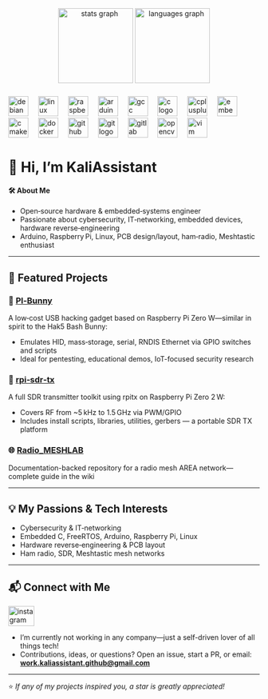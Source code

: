 <div align="center">
  <img src="https://github-readme-stats.vercel.app/api?username=KaliAssistant&hide_title=false&hide_rank=false&show_icons=true&include_all_commits=true&count_private=false&disable_animations=false&theme=dracula&locale=en&hide_border=true&order=1" height="150" alt="stats graph"  />
  <img src="https://github-readme-stats.vercel.app/api/top-langs?username=KaliAssistant&locale=en&hide_title=false&layout=compact&card_width=320&langs_count=5&theme=dracula&hide_border=true&order=2" height="150" alt="languages graph"  />
</div>

###

<div align="left">
  <img src="https://cdn.jsdelivr.net/gh/devicons/devicon/icons/debian/debian-original.svg" height="40" alt="debian logo"  />
  <img width="12" />
  <img src="https://cdn.jsdelivr.net/gh/devicons/devicon/icons/linux/linux-original.svg" height="40" alt="linux logo"  />
  <img width="12" />
  <img src="https://cdn.jsdelivr.net/gh/devicons/devicon/icons/raspberrypi/raspberrypi-original.svg" height="40" alt="raspberrypi logo"  />
  <img width="12" />
  <img src="https://cdn.jsdelivr.net/gh/devicons/devicon/icons/arduino/arduino-original.svg" height="40" alt="arduino logo"  />
  <img width="12" />
  <img src="https://cdn.jsdelivr.net/gh/devicons/devicon/icons/gcc/gcc-original.svg" height="40" alt="gcc logo"  />
  <img width="12" />
  <img src="https://cdn.jsdelivr.net/gh/devicons/devicon/icons/c/c-original.svg" height="40" alt="c logo"  />
  <img width="12" />
  <img src="https://cdn.jsdelivr.net/gh/devicons/devicon/icons/cplusplus/cplusplus-original.svg" height="40" alt="cplusplus logo"  />
  <img width="12" />
  <img src="https://cdn.jsdelivr.net/gh/devicons/devicon/icons/embeddedc/embeddedc-original.svg" height="40" alt="embeddedc logo"  />
  <img width="12" />
  <img src="https://cdn.jsdelivr.net/gh/devicons/devicon/icons/cmake/cmake-original.svg" height="40" alt="cmake logo"  />
  <img width="12" />
  <img src="https://cdn.jsdelivr.net/gh/devicons/devicon/icons/docker/docker-original.svg" height="40" alt="docker logo"  />
  <img width="12" />
  <img src="https://cdn.jsdelivr.net/gh/devicons/devicon/icons/github/github-original.svg" height="40" alt="github logo"  />
  <img width="12" />
  <img src="https://cdn.jsdelivr.net/gh/devicons/devicon/icons/git/git-original.svg" height="40" alt="git logo"  />
  <img width="12" />
  <img src="https://cdn.jsdelivr.net/gh/devicons/devicon/icons/gitlab/gitlab-original.svg" height="40" alt="gitlab logo"  />
  <img width="12" />
  <img src="https://cdn.jsdelivr.net/gh/devicons/devicon/icons/opencv/opencv-original.svg" height="40" alt="opencv logo"  />
  <img width="12" />
  <img src="https://cdn.jsdelivr.net/gh/devicons/devicon/icons/vim/vim-original.svg" height="40" alt="vim logo"  />
</div>

###

# 👋 Hi, I’m **KaliAssistant**

#### 🛠️ About Me
- Open‑source hardware & embedded‑systems engineer  
- Passionate about cybersecurity, IT‑networking, embedded devices, hardware reverse‑engineering  
- Arduino, Raspberry Pi, Linux, PCB design/layout, ham‑radio, Meshtastic enthusiast

---

## 🚀 Featured Projects

### 🐰 [PI‑Bunny](https://github.com/KaliAssistant/PI-Bunny)  
A low‑cost USB hacking gadget based on Raspberry Pi Zero W—similar in spirit to the Hak5 Bash Bunny:  
- Emulates HID, mass‑storage, serial, RNDIS Ethernet via GPIO switches and scripts
- Ideal for pentesting, educational demos, IoT-focused security research

### 📡 [rpi‑sdr‑tx](https://github.com/KaliAssistant/rpi-sdr-tx)  
A full SDR transmitter toolkit using rpitx on Raspberry Pi Zero 2 W:  
- Covers RF from ~5 kHz to 1.5 GHz via PWM/GPIO  
- Includes install scripts, libraries, utilities, gerbers — a portable SDR TX platform

### 🌐 [Radio_MESHLAB](https://github.com/KaliAssistant/Radio_MESHLAB)  
Documentation-backed repository for a radio mesh AREA network—complete guide in the wiki 

---

## 💡 My Passions & Tech Interests
- Cybersecurity & IT‑networking  
- Embedded C, FreeRTOS, Arduino, Raspberry Pi, Linux  
- Hardware reverse‑engineering & PCB layout  
- Ham radio, SDR, Meshtastic mesh networks

---

## 📬 Connect with Me

<div align="left">
  <a href="https://www.instagram.com/kali_assistant/" target="_blank">
    <img src="https://raw.githubusercontent.com/maurodesouza/profile-readme-generator/master/src/assets/icons/social/instagram/default.svg" width="52" height="40" alt="instagram logo"  />
  </a>
</div>

- I’m currently not working in any company—just a self-driven lover of all things tech!  
- Contributions, ideas, or questions? Open an issue, start a PR, or email: **work.kaliassistant.github@gmail.com**

---

⭐ _If any of my projects inspired you, a star is greatly appreciated!_  

